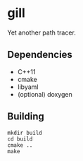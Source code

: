 # gill

Yet another path tracer.

## Dependencies

- C++11
- cmake
- libyaml
- (optional) doxygen

## Building

```
mkdir build
cd build
cmake ..
make
```
